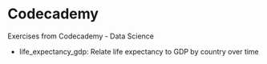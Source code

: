 # Codecademy
Exercises from Codecademy - Data Science
- life_expectancy_gdp: Relate life expectancy to GDP by country over time